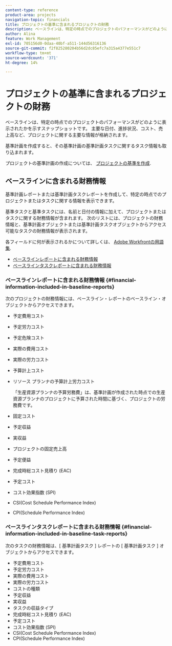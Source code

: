 ```yaml
---
content-type: reference
product-area: projects
navigation-topic: financials
title: プロジェクトの基準に含まれるプロジェクトの財務
description: ベースラインは、特定の時点でのプロジェクトのパフォーマンスがどのように表示されたかを示すスナップショットです。 主要な日付、進捗状況、コスト、売上高など、プロジェクトに関する主要な情報が格納されます。
author: Alina
feature: Work Management
exl-id: 705156d0-0daa-40bf-a511-144d56316136
source-git-commit: f2f825280204b56d2dc85efc7a315a4377e551c7
workflow-type: tm+mt
source-wordcount: '371'
ht-degree: 14%

---
```


# プロジェクトの基準に含まれるプロジェクトの財務

ベースラインは、特定の時点でのプロジェクトのパフォーマンスがどのように表示されたかを示すスナップショットです。 主要な日付、進捗状況、コスト、売上高など、プロジェクトに関する主要な情報が格納されます。

基準計画を作成すると、その基準計画の基準計画タスクに関するタスク情報も取り込まれます。

プロジェクトの基準計画の作成については、 [プロジェクトの基準を作成](../../../manage-work/projects/create-projects/create-baselines.md).

## ベースラインに含まれる財務情報

基準計画レポートまたは基準計画タスクレポートを作成して、特定の時点でのプロジェクトまたはタスクに関する情報を表示できます。

基準タスクと基準タスクには、名前と日付の情報に加えて、プロジェクトまたはタスクに関する財務情報が含まれます。 次のリストには、プロジェクトの財務情報と、基準計画オブジェクトまたは基準計画タスクオブジェクトからアクセス可能なタスクの財務情報が表示されます。

各フィールドに何が表示されるかについて詳しくは、 [Adobe Workfrontの用語集](../../../workfront-basics/navigate-workfront/workfront-navigation/workfront-terminology-glossary.md).

* [ベースラインレポートに含まれる財務情報](#financial-information-included-in-baseline-reports)
* [ベースラインタスクレポートに含まれる財務情報](#financial-information-included-in-baseline-task-reports)

### ベースラインレポートに含まれる財務情報 {#financial-information-included-in-baseline-reports}

次のプロジェクトの財務情報には、ベースライン・レポートのベースライン・オブジェクトからアクセスできます。

* 予定費用コスト
* 予定労力コスト
* 予定危険コスト
* 実際の費用コスト
* 実際の労力コスト
* 予算計上コスト
* リソース プランナの予算計上労力コスト

   「生産資源プランナの予算労務費」は、基準計画が作成された時点での生産資源プランナのプロジェクトに予算された時間に基づく、プロジェクトの労務費です。

* 固定コスト
* 予定収益
* 実収益
* プロジェクトの固定売上高
* 予定便益
* 完成時総コスト見積り (EAC)
* 予定コスト
* コスト効果指数 (SPI)
* CSI(Cost Schedule Performance Index)
* CPI(Schedule Performance Index)

### ベースラインタスクレポートに含まれる財務情報 {#financial-information-included-in-baseline-task-reports}

次のタスクの財務情報は、[ 基準計画タスク ] レポートの [ 基準計画タスク ] オブジェクトからアクセスできます。

* 予定費用コスト
* 予定労力コスト
* 実際の費用コスト
* 実際の労力コスト
* コストの種類
* 予定収益
* 実収益
* タスクの収益タイプ
* 完成時総コスト見積り (EAC)
* 予定コスト
* コスト効果指数 (SPI)
* CSI(Cost Schedule Performance Index)
* CPI(Schedule Performance Index)
